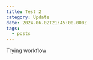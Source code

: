 ```yaml
---
title: Test 2
category: Update
date: 2024-06-02T21:45:00.000Z
tags:
  - posts
---
```

Trying workflow
